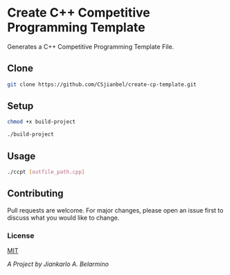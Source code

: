 # Create C++ Competitive Programming Template

Generates a C++ Competitive Programming Template File.<br />

## Clone

```bash
git clone https://github.com/CSjianbel/create-cp-template.git
```

## Setup

```bash
chmod +x build-project

./build-project
```

## Usage

```bash
./ccpt [outfile_path.cpp]
```

## Contributing

Pull requests are welcome. For major changes, please open an issue first to discuss what you would like to change.

### License

[MIT](https://choosealicense.com/licenses/mit/)

_A Project by Jiankarlo A. Belarmino_
